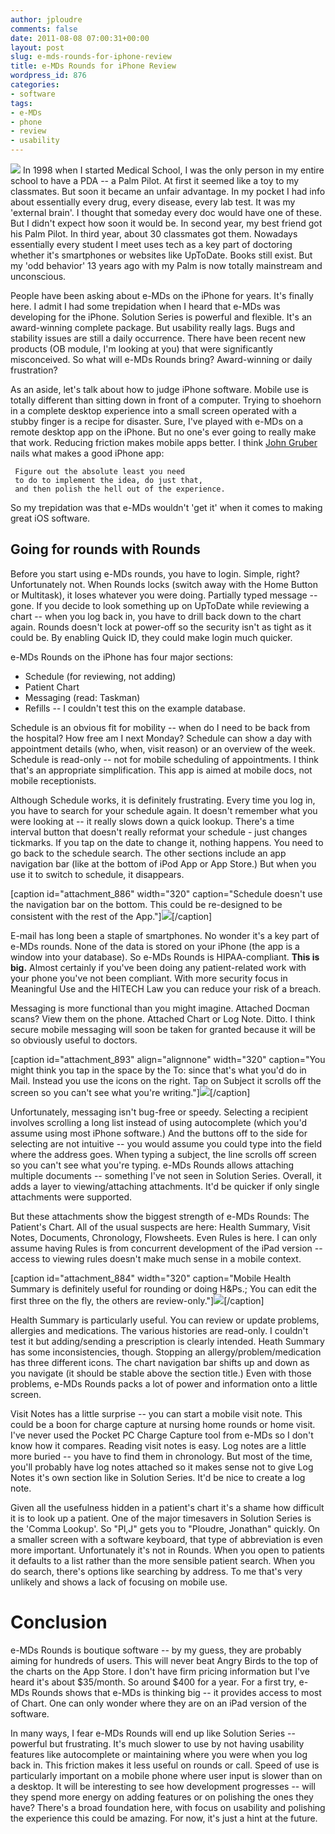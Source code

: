 ```yaml
---
author: jploudre
comments: false
date: 2011-08-08 07:00:31+00:00
layout: post
slug: e-mds-rounds-for-iphone-review
title: e-MDs Rounds for iPhone Review
wordpress_id: 876
categories:
- software
tags:
- e-MDs
- phone
- review
- usability
---
```


![](http://unchart.com/wp-content/uploads/2011/08/e-MDs-rounds.jpg)
In 1998 when I started Medical School, I was the only person in my entire school to have a PDA -- a Palm Pilot. At first it seemed like a toy to my classmates. But soon it became an unfair advantage. In my pocket I had info about essentially every drug, every disease, every lab test. It was my 'external brain'. I thought that someday every doc would have one of these. But I didn't expect how soon it would be. In second year, my best friend got his Palm Pilot. In third year, about 30 classmates got them. Nowadays essentially every student I meet uses tech as a key part of doctoring whether it's smartphones or websites like UpToDate. Books still exist. But my 'odd behavior' 13 years ago with my Palm is now totally mainstream and unconscious.

People have been asking about e-MDs on the iPhone for years. It's finally here. I admit I had some trepidation when I heard that e-MDs was developing for the iPhone. Solution Series is powerful and flexible. It's an award-winning complete package. But usability really lags. Bugs and stability issues are still a daily occurrence. There have been recent new products (OB module, I'm looking at you) that were significantly misconceived. So what will e-MDs Rounds bring? Award-winning or daily frustration?

As an aside, let's talk about how to judge iPhone software. Mobile use is totally different than sitting down in front of a computer. Trying to shoehorn in a complete desktop experience into a small screen operated with a stubby finger is a recipe for disaster. Sure, I've played with e-MDs on a remote desktop app on the iPhone. But no one's ever going to really make that work. Reducing friction makes mobile apps better. I think [John Gruber](http://daringfireball.net/2008/11/iphone_likeness) nails what makes a good iPhone app:

     Figure out the absolute least you need 
     to do to implement the idea, do just that, 
     and then polish the hell out of the experience.

So my trepidation was that e-MDs wouldn't 'get it' when it comes to making great iOS software.

## Going for rounds with Rounds

Before you start using e-MDs rounds, you have to login. Simple, right? Unfortunately not. When Rounds locks (switch away with the Home Button or Multitask), it loses whatever you were doing.  Partially typed message -- gone. If you decide to look something up on UpToDate while reviewing a chart -- when you log back in, you have to drill back down to the chart again. Rounds doesn't lock at power-off so the security isn't as tight as it could be. By enabling Quick ID, they could make login much quicker.

e-MDs Rounds on the iPhone has four major sections:

* Schedule  (for reviewing, not adding)
* Patient Chart
* Messaging (read: Taskman)
* Refills -- I couldn't test this on the example database.

Schedule is an obvious fit for mobility -- when do I need to be back from the hospital? How free am I next Monday? Schedule can show a day with appointment details (who, when, visit reason) or an overview of the week. Schedule is read-only -- not for mobile scheduling of appointments. I think that's an appropriate simplification. This app is aimed at mobile docs, not mobile receptionists.

Although Schedule works, it is definitely frustrating. Every time you log in, you have to search for your schedule again. It doesn't remember what you were looking at -- it really slows down a quick lookup. There's a time interval button that doesn't really reformat your schedule - just changes tickmarks. If you tap on the date to change it, nothing happens. You need to go back to the schedule search. The other sections include an app navigation bar (like at the bottom of iPod App or App Store.) But when you use it to switch to schedule, it disappears.

[caption id="attachment_886"  width="320" caption="Schedule doesn't use the navigation bar on the bottom. This could be re-designed to be consistent with the rest of the App."]![](http://unchart.com/wp-content/uploads/2011/08/photo.png)[/caption]

E-mail has long been a staple of smartphones. No wonder it's a key part of e-MDs rounds.  None of the data is stored on your iPhone (the app is a window into your database). So e-MDs Rounds is HIPAA-compliant. **This is big.** Almost certainly if you've been doing any patient-related work with your phone you've not been compliant. With more security focus in Meaningful Use and the HITECH Law you can reduce your risk of a breach.

Messaging is more functional than you might imagine. Attached Docman scans? View them on the phone. Attached Chart or Log Note. Ditto. I think secure mobile messaging will soon be taken for granted because it will be so obviously useful to doctors.

[caption id="attachment_893" align="alignnone" width="320" caption="You might think you tap in the space by the To: since that's what you'd do in Mail. Instead you use the icons on the right. Tap on Subject it scrolls off the screen so you can't see what you're writing."]![](http://unchart.com/wp-content/uploads/2011/08/photo-4.png)[/caption]

Unfortunately, messaging isn't bug-free or speedy. Selecting a recipient involves scrolling a long list instead of using autocomplete (which you'd assume using most iPhone software.) And the buttons off to the side for selecting are not intuitive -- you would assume you could type into the field where the address goes. When typing a subject, the line scrolls off screen so you can't see what you're typing. e-MDs Rounds allows attaching multiple documents -- something I've not seen in Solution Series. Overall, it adds a layer to viewing/attaching attachments. It'd be quicker if only single attachments were supported.

But these attachments show the biggest strength of e-MDs Rounds: The Patient's Chart. All of the usual suspects are here:  Health Summary, Visit Notes, Documents, Chronology, Flowsheets. Even Rules is here. I can only assume having Rules is from concurrent development of the iPad version -- access to viewing rules doesn't make much sense in a mobile context.

[caption id="attachment_884" width="320" caption="Mobile Health Summary is definitely useful for rounding or doing H&Ps.; You can edit the first three on the fly, the others are review-only."]![](http://unchart.com/wp-content/uploads/2011/08/photo-2.png)[/caption]

Health Summary is particularly useful. You can review or update problems, allergies and medications. The various histories are read-only. I couldn't test it but adding/sending a prescription is clearly intended. Heath Summary has some inconsistencies, though. Stopping an allergy/problem/medication has three different icons. The chart navigation bar shifts up and down as you navigate (it should be stable above the section title.) Even with those problems, e-MDs Rounds packs a lot of power and information onto a little screen.

Visit Notes has a little surprise -- you can start a mobile visit note. This could be a boon for charge capture at nursing home rounds or home visit. I've never used the Pocket PC Charge Capture tool from e-MDs so I don't know how it compares. Reading visit notes is easy. Log notes are a little more buried -- you have to find them in chronology. But most of the time, you'll probably have log notes attached so it makes sense not to give Log Notes it's own section like in Solution Series. It'd be nice to create a log note.

Given all the usefulness hidden in a patient's chart it's a shame how difficult it is to look up a patient. One of the major timesavers in Solution Series is the 'Comma Lookup'. So "Pl,J" gets you to "Ploudre, Jonathan" quickly. On a smaller screen with a software keyboard, that type of abbreviation is even more important. Unfortunately it's not in Rounds. When you open to patients it defaults to a list rather than the more sensible patient search. When you do search, there's options like searching by address. To me that's very unlikely and shows a lack of focusing on mobile use.

# Conclusion

e-MDs Rounds is boutique software -- by my guess, they are probably aiming for hundreds of users. This will never beat Angry Birds to the top of the charts on the App Store. I don't have firm pricing information but I've heard it's about $35/month. So around $400 for a year. For a first try, e-MDs Rounds shows that e-MDs is thinking big -- it provides access to most of Chart. One can only wonder where they are on an iPad version of the software.

In many ways, I fear e-MDs Rounds will end up like Solution Series -- powerful but frustrating. It's much slower to use by not having usability features like autocomplete or maintaining where you were when you log back in. This friction makes it less useful on rounds or call. Speed of use is particularly important on a mobile phone where user input is slower than on a desktop. It will be interesting to see how development progresses -- will they spend more energy on adding features or on polishing the ones they have? There's a broad foundation here, with focus on usability and polishing the experience this could be amazing. For now, it's just a hint at the future.

